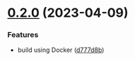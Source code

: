 # [0.2.0](https://github.com/vtavernier/gitr-backup/compare/v0.1.0...v0.2.0) (2023-04-09)


### Features

* build using Docker ([d777d8b](https://github.com/vtavernier/gitr-backup/commit/d777d8bed330f17cbd11fa270240c3b05b537109))

